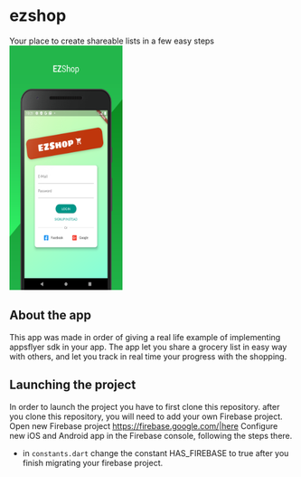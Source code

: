 # ezshop
Your place to create shareable lists in a few easy steps
<img src="https://github.com/AppsFlyerSDK/appsflyer-flutter-app/blob/master/assets/images/screenshot_1.png" width="200" height="432">

## About the app
This app was made in order of giving a real life example of implementing appsflyer sdk in your app.
The app let you share a grocery list in easy way with others, and let you track in real time your progress with the shopping. 

## Launching the project
In order to launch the project you have to first clone this repository. after you clone this repository, you will need to add your own Firebase project. Open new Firebase project <https://firebase.google.com/|here>
Configure new iOS and Android app in the Firebase console, following the steps there.
- in `constants.dart` change the constant HAS_FIREBASE to true after you finish migrating your firebase project.
